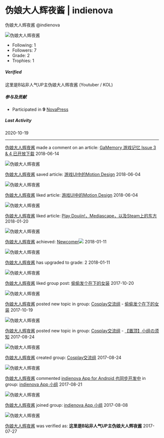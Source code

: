 # 伪娘大人辉夜酱 | indienova

伪娘大人辉夜酱 @indienova

![伪娘大人辉夜酱](https://hive.indienova.com/farm/avatar/2017/07/7724-1501075654x300.jpg)

- Following: 1
- Followers: 7
- Grade: 2
- Trophies: 1

##### Verified

这里是B站非人气UP主伪娘大人辉夜酱 (Youtuber / KOL)

##### 参与及贡献

- Participated in **9** [NovaPress](/en/novapress)

##### Last Activity

2020-10-19

---

[伪娘大人辉夜酱](/en/u/kaguyasama) made a comment on an article: [GaMemory 游戏记忆 Issue 3 & 4 已开放下载](/indie-game-news/gamemory-issue-3-and-4/#li-comment-24378) 2018-06-14

![伪娘大人辉夜酱](https://hive.indienova.com/farm/avatar/2017/07/7724-1501075654x300.jpg)

[伪娘大人辉夜酱](/en/u/kaguyasama) saved article: [游戏UI中的Motion Design](/indie-game-development/motion-design-in-game-ui/) 2018-06-04

![伪娘大人辉夜酱](https://hive.indienova.com/farm/avatar/2017/07/7724-1501075654x300.jpg)

[伪娘大人辉夜酱](/en/u/kaguyasama) liked article: [游戏UI中的Motion Design](/indie-game-development/motion-design-in-game-ui/) 2018-06-04

![伪娘大人辉夜酱](https://hive.indienova.com/farm/avatar/2017/07/7724-1501075654x300.jpg)

[伪娘大人辉夜酱](/en/u/kaguyasama) liked article: [Play,Doujin!，Mediascape，以及Steam上的东方](/indie-game-news/play-touhou-mediascape-and-doujin-game-on-steam/) 2018-01-20

![伪娘大人辉夜酱](https://hive.indienova.com/farm/avatar/2017/07/7724-1501075654x300.jpg)

[伪娘大人辉夜酱](/en/u/kaguyasama) achieved: [Newcomer![](https://assets/images/award/level-2.png)](/en/u/kaguyasama/achievement) 2018-01-11

![伪娘大人辉夜酱](https://hive.indienova.com/farm/avatar/2017/07/7724-1501075654x300.jpg)

[伪娘大人辉夜酱](/en/u/kaguyasama) has upgraded to grade: 2 2018-01-11

![伪娘大人辉夜酱](https://hive.indienova.com/farm/avatar/2017/07/7724-1501075654x300.jpg)

[伪娘大人辉夜酱](/en/u/kaguyasama) liked group post: [偷偷发个在下的女装](/groups/post/1817) 2017-10-20

![伪娘大人辉夜酱](https://hive.indienova.com/farm/avatar/2017/07/7724-1501075654x300.jpg)

[伪娘大人辉夜酱](/en/u/kaguyasama) posted new topic in group: [Cosplay交流组](/groups/188) - [偷偷发个在下的女装](/groups/post/1817) 2017-10-19

![伪娘大人辉夜酱](https://hive.indienova.com/farm/avatar/2017/07/7724-1501075654x300.jpg)

[伪娘大人辉夜酱](/en/u/kaguyasama) posted new topic in group: [Cosplay交流组](/groups/188) - [【置顶】小组の须知](/groups/post/1572) 2017-08-24

![伪娘大人辉夜酱](https://hive.indienova.com/farm/avatar/2017/07/7724-1501075654x300.jpg)

[伪娘大人辉夜酱](/en/u/kaguyasama) created group: [Cosplay交流组](/groups/188) 2017-08-24

![伪娘大人辉夜酱](https://hive.indienova.com/farm/avatar/2017/07/7724-1501075654x300.jpg)

[伪娘大人辉夜酱](/en/u/kaguyasama) commented [indienova App for Android 也同步开发中](/groups/post/1447#c6) in group: [indienova App 小组](/groups/176) 2017-08-21

![伪娘大人辉夜酱](https://hive.indienova.com/farm/avatar/2017/07/7724-1501075654x300.jpg)

[伪娘大人辉夜酱](/en/u/kaguyasama) joined group: [indienova App 小组](/groups/176) 2017-08-08

![伪娘大人辉夜酱](https://hive.indienova.com/farm/avatar/2017/07/7724-1501075654x300.jpg)

[伪娘大人辉夜酱](/en/u/kaguyasama) was verified as: **这里是B站非人气UP主伪娘大人辉夜酱** 2017-07-27